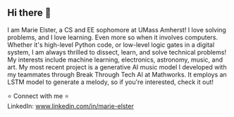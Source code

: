 ## Hi there 👋
I am Marie Elster, a CS and EE sophomore at UMass Amherst! I love solving problems, and I love learning. Even more so when it involves computers. Whether it's high-level Python code, or low-level logic gates in a digital system, I am always thrilled to dissect, learn, and solve technical problems! My interests include machine learning, electronics, astronomy, music, and art. My most recent project is a generative AI music model I developed with my teammates through Break Through Tech AI at Mathworks. It employs an LSTM model to generate a melody, so if you're interested, check it out!

⭐ Connect with me ⭐  
LinkedIn: www.linkedin.com/in/marie-elster  
<!--
**mcelster/mcelster** is a ✨ _special_ ✨ repository because its `README.md` (this file) appears on your GitHub profile.

Here are some ideas to get you started:

- 🔭 I’m currently working on ...
- 🌱 I’m currently learning ...
- 👯 I’m looking to collaborate on ...
- 🤔 I’m looking for help with ...
- 💬 Ask me about ...
- 📫 How to reach me: ...
- 😄 Pronouns: ...
- ⚡ Fun fact: ...
-->
